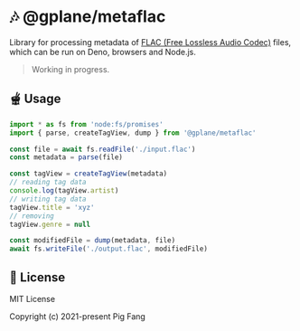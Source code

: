 # 🎶 @gplane/metaflac

Library for processing metadata of [FLAC (Free Lossless Audio Codec)](https://xiph.org/flac/) files, which can be run on Deno, browsers and Node.js.

> Working in progress.

## 🫕 Usage

```ts
import * as fs from 'node:fs/promises'
import { parse, createTagView, dump } from '@gplane/metaflac'

const file = await fs.readFile('./input.flac')
const metadata = parse(file)

const tagView = createTagView(metadata)
// reading tag data
console.log(tagView.artist)
// writing tag data
tagView.title = 'xyz'
// removing
tagView.genre = null

const modifiedFile = dump(metadata, file)
await fs.writeFile('./output.flac', modifiedFile)
```

## 📃 License

MIT License

Copyright (c) 2021-present Pig Fang
